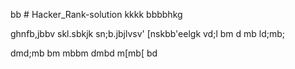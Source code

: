 bb # Hacker_Rank-solution
kkkk
bbbbhkg

ghnfb,jbbv
skl.sbkjk
sn;b.jbjlvsv'
[nskbb'eelgk
vd;l
bm
d
mb
ld;mb;

dmd;mb
bm
mbbm
dmbd
m[mb[
bd
